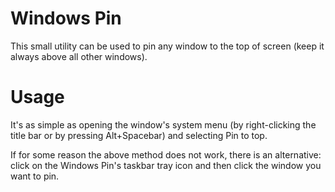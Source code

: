 # Windows Pin
This small utility can be used to pin any window to the top of screen (keep it always above all other windows).

# Usage
It's as simple as opening the window's system menu (by right-clicking the title bar or by pressing Alt+Spacebar) and selecting Pin to top.

If for some reason the above method does not work, there is an alternative: click on the Windows Pin's taskbar tray icon and then click the window you want to pin.
